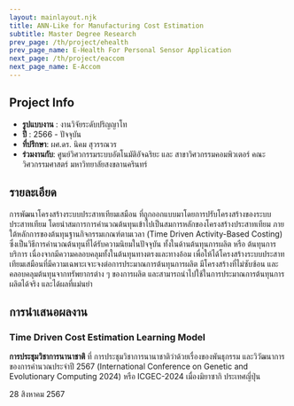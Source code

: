 ```yaml
---
layout: mainlayout.njk
title: ANN-Like for Manufacturing Cost Estimation
subtitle: Master Degree Research
prev_page: /th/project/ehealth
prev_page_name: E-Health For Personal Sensor Application
next_page: /th/project/eaccom
next_page_name: E-Accom
---
```


## Project Info

- **รูปแบบงาน** : งานวิจัยระดับปริญญาโท
- **ปี** : 2566 - ปัจจุบัน
- **ที่ปรึกษา**: ผศ.ดร. นิคม สุวรรณวร
- **ร่วมงานกับ**: ศูนย์วิศวกรรมระบบอัตโนมัติอัจฉริยะ และ สาขาวิศวกรรมคอมพิวเตอร์ คณะวิศวกรรมศาสตร์ มหาวิทยาลัยสงขลานครินทร์

## รายละเอียด

การพัฒนาโครงสร้างระบบประสาทเทียมเสมือน ที่ถูกออกแบบมาโดยการปรับโครงสร้างของระบบประสาทเทียม โดยนำสมการการคำนวณต้นทุนเข้าไปเป็นสมการหลักของโครงสร้างประสาทเทียม ภายใต้หลักการของต้นทุนฐานกิจกรรมเกณฑ์ตามเวลา (Time Driven Activity-Based Costing) ซึ่งเป็นวิธีการคำนวณต้นทุนที่ได้รับความนิยมในปัจจุบัน ทั้งในด้านต้นทุนการผลิต หรือ ต้นทุนการบริการ เนื่องจากมีความคลอบคลุมทั้งในต้นทุนทางตรงและทางอ้อม เพื่อให้ได้โครงสร้างระบบประสาทเทียมเสมือนที่มีความเฉพาะเจาะจงต่อการประมาณการต้นทุนการผลิต มีโครงสร้างที่ไม่ซับซ้อน และคลอบคลุมต้นทุนจากทรัพยากรต่าง ๆ ของการผลิต และสามารถนำไปใช้ในการประมาณการต้นทุนการผลิตได้จริง และได้ผลที่แม่นยำ

## การนำเสนอผลงาน

### Time Driven Cost Estimation Learning Model

**การประชุมวิชาการนานาชาติ** ที่ การประชุมวิชาการนานาชาติว่าด้วยเรื่องของพันธุกรรม และวิวัฒนาการของการคำนวณประจำปี 2567 (International Conference on Genetic and Evolutionary Computing 2024) หรือ ICGEC-2024 เมื่องมิยาซากิ ประเทศญี่ปุ่น

28 สิงหาคม 2567
